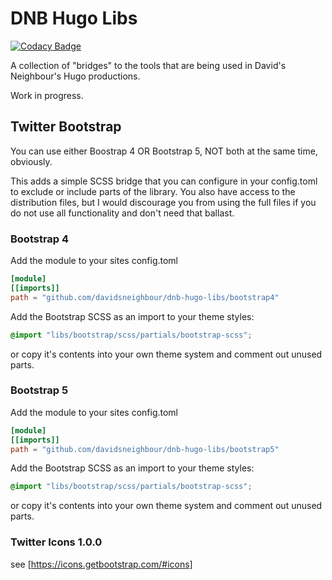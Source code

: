 # DNB Hugo Libs

[![Codacy Badge](https://api.codacy.com/project/badge/Grade/52a6f02f050d4414a99e7910a6882cef)](https://app.codacy.com/gh/davidsneighbour/dnb-hugo-libs)

A collection of "bridges" to the tools that are being used in David's Neighbour's Hugo productions.

Work in progress.

## Twitter Bootstrap

You can use either Boostrap 4 OR Bootstrap 5, NOT both at the same time, obviously.

This adds a simple SCSS bridge that you can configure in your config.toml to exclude or include parts of the library. You also have access to the distribution files, but I would discourage you from using the full files if you do not use all functionality and don't need that ballast. 

### Bootstrap 4

Add the module to your sites config.toml

```toml
[module]
[[imports]]
path = "github.com/davidsneighbour/dnb-hugo-libs/bootstrap4"
```

Add the Bootstrap SCSS as an import to your theme styles:

```scss
@import "libs/bootstrap/scss/partials/bootstrap-scss";
```

or copy it's contents into your own theme system and comment out unused parts.

### Bootstrap 5

Add the module to your sites config.toml

```toml
[module]
[[imports]]
path = "github.com/davidsneighbour/dnb-hugo-libs/bootstrap5"
```

Add the Bootstrap SCSS as an import to your theme styles:

```scss
@import "libs/bootstrap/scss/partials/bootstrap-scss";
```

or copy it's contents into your own theme system and comment out unused parts.

### Twitter Icons 1.0.0

see [https://icons.getbootstrap.com/#icons]
